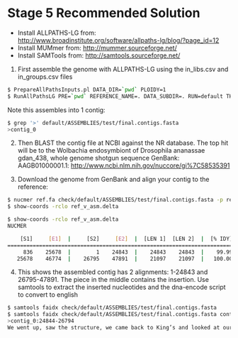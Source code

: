 Stage 5 Recommended Solution
===========================

+ Install ALLPATHS-LG from: http://www.broadinstitute.org/software/allpaths-lg/blog/?page_id=12
+ Install MUMmer from: http://mummer.sourceforge.net/
+ Install SAMTools from: http://samtools.sourceforge.net/


1. First assemble the genome with ALLPATHS-LG using the in_libs.csv and in_groups.csv files

```bash
$ PrepareAllPathsInputs.pl DATA_DIR=`pwd` PLOIDY=1
$ RunAllPathsLG PRE=`pwd` REFERENCE_NAME=. DATA_SUBDIR=. RUN=default THREADS=12
```

Note this assembles into 1 contig:
```bash
$ grep '>' default/ASSEMBLIES/test/final.contigs.fasta
>contig_0
```

2. Then BLAST the contig file at NCBI against the NR database. The top hit will be to the
Wolbachia endosymbiont of Drosophila ananassae gdan_438, whole genome shotgun sequence
GenBank: AAGB01000001.1: http://www.ncbi.nlm.nih.gov/nuccore/gi%7C58535391


3. Download the genome from GenBank and align your contig to the reference:

```bash
$ nucmer ref.fa check/default/ASSEMBLIES/test/final.contigs.fasta -p ref_v_asm >& /dev/null
$ show-coords -rclo ref_v_asm.delta

$ show-coords -rclo ref_v_asm.delta
NUCMER

    [S1]     [E1]  |     [S2]     [E2]  |  [LEN 1]  [LEN 2]  |  [% IDY]  |  [LEN R]  [LEN Q]  |  [COV R]  [COV Q]  | [TAGS]
===============================================================================================================================
     836    25678  |        1    24843  |    24843    24843  |    99.99  |    46795    47891  |    53.09    51.87  | gi|58535391|gb|AAGB01000001.1|	contig_0
   25678    46774  |    26795    47891  |    21097    21097  |   100.00  |    46795    47891  |    45.08    44.05  | gi|58535391|gb|AAGB01000001.1|	contig_0
```

4. This shows the assembled contig has 2 alignments: 1-24843 and 26795-47891. The piece in the middle contains the insertion.
Use samtools to extract the inserted nucleotides and the dna-encode script to convert to english


```bash
$ samtools faidx check/default/ASSEMBLIES/test/final.contigs.fasta
$ samtools faidx check/default/ASSEMBLIES/test/final.contigs.fasta contig_0:24844-26794 | ./dna-encode.pl -d
>contig_0:24844-26794
We went up, saw the structure, we came back to King’s and looked at our Pattersons, and every section of our Pattersons we looked at screamed at you, “Double Helix!” And it was just there! - once you knew what to look for. It was amazing.
```
